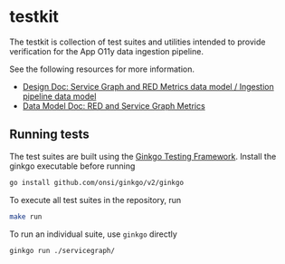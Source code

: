 # testkit

The testkit is collection of test suites and utilities intended to provide verification for the App O11y data ingestion pipeline.

See the following resources for more information.

- [Design Doc: Service Graph and RED Metrics data model / Ingestion pipeline data model]
- [Data Model Doc: RED and Service Graph Metrics]

## Running tests

The test suites are built using the [Ginkgo Testing Framework]. Install the ginkgo executable before running

```sh
go install github.com/onsi/ginkgo/v2/ginkgo
```

To execute all test suites in the repository, run

```sh
make run
```

To run an individual suite, use `ginkgo` directly

```sh
ginkgo run ./servicegraph/
```

[design doc: service graph and red metrics data model / ingestion pipeline data model]: https://docs.google.com/document/d/1xsl1-xue5LaFYb6SlzGvcSr_CG97_ohe-y84cql1FEM/edit
[data model doc: red and service graph metrics]: https://docs.google.com/document/d/1LtFziczOwD_9TyoEkq5S_g8t51VCsX_P2sjkYrKA3Kk/edit
[ginkgo testing framework]: https://onsi.github.io/ginkgo/
